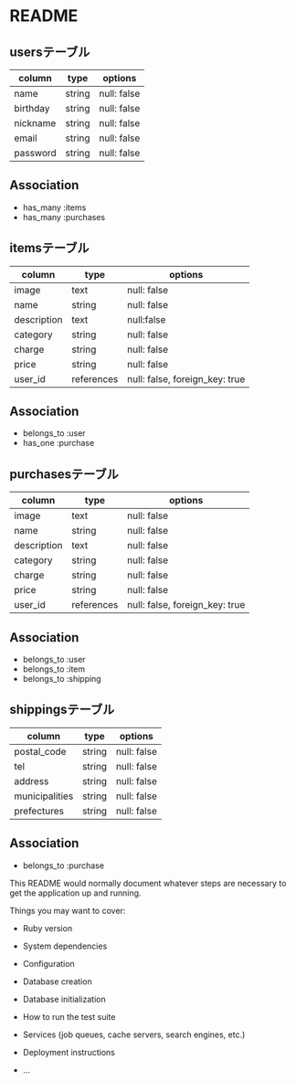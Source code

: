 # README

## usersテーブル

| column   | type   | options     |
| -------- | ------ | ----------- |
| name     | string | null: false |
| birthday | string | null: false |
| nickname | string | null: false |
| email    | string | null: false |
| password | string | null: false |

## Association
- has_many :items
- has_many :purchases

## itemsテーブル
| column      | type       | options                        |
| ----------- | ---------- | ------------------------------ |
| image       | text       | null: false                    |
| name        | string     | null: false                    |
| description | text       | null:false                     |
| category    | string     | null: false                    |
| charge      | string     | null: false                    |
| price       | string     | null: false                    |
| user_id     | references | null: false, foreign_key: true |

## Association
- belongs_to :user
- has_one :purchase

## purchasesテーブル
| column      | type       | options                        |
| ----------- | ---------- | ------------------------------ |
| image       | text       | null: false                    |
| name        | string     | null: false                    |
| description | text       | null: false                    |
| category    | string     | null: false                    |
| charge      | string     | null: false                    |
| price       | string     | null: false                    |
| user_id     | references | null: false, foreign_key: true |

## Association
- belongs_to :user
- belongs_to :item
- belongs_to :shipping

## shippingsテーブル
| column         | type   | options     |
| -------------- | ------ | ----------- |
| postal_code    | string | null: false |
| tel            | string | null: false |
| address        | string | null: false |
| municipalities | string | null: false |
| prefectures    | string | null: false |

## Association
- belongs_to :purchase


This README would normally document whatever steps are necessary to get the
application up and running.

Things you may want to cover:

* Ruby version

* System dependencies

* Configuration

* Database creation

* Database initialization

* How to run the test suite

* Services (job queues, cache servers, search engines, etc.)

* Deployment instructions

* ...
